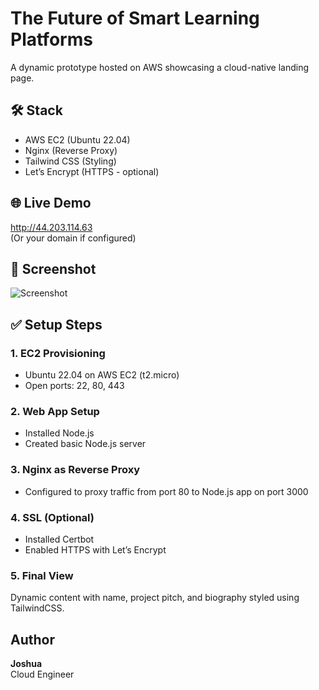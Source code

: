 # The Future of Smart Learning Platforms

A dynamic prototype hosted on AWS showcasing a cloud-native landing page.

## 🛠️ Stack
- AWS EC2 (Ubuntu 22.04)
- Nginx (Reverse Proxy)
- Tailwind CSS (Styling)
- Let’s Encrypt (HTTPS - optional)

## 🌐 Live Demo
http://44.203.114.63  
(Or your domain if configured)

## 📸 Screenshot
![Screenshot](screenshot.png)

## ✅ Setup Steps

### 1. EC2 Provisioning
- Ubuntu 22.04 on AWS EC2 (t2.micro)
- Open ports: 22, 80, 443

### 2. Web App Setup
- Installed Node.js
- Created basic Node.js server

### 3. Nginx as Reverse Proxy
- Configured to proxy traffic from port 80 to Node.js app on port 3000

### 4. SSL (Optional)
- Installed Certbot
- Enabled HTTPS with Let’s Encrypt

### 5. Final View
Dynamic content with name, project pitch, and biography styled using TailwindCSS.

## Author
**Joshua**  
Cloud Engineer  
